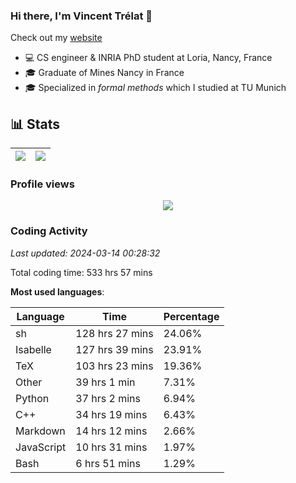 ### Hi there, I'm Vincent Trélat 👋

Check out my [website](https://vtrelat.github.io)

-   💻 CS engineer & INRIA PhD student at Loria, Nancy, France
-   🎓 Graduate of Mines Nancy in France
-   🎓 Specialized in _formal methods_ which I studied at TU Munich

## 📊 **Stats**

| <img align="center" src="https://readme-stats.clckblog.space/api?username=VTrelat&show_icons=true&include_all_commits=true&theme=tokyonight&hide_border=true" /> | <img align="center" src="https://readme-stats.clckblog.space/api/top-langs/?username=VTrelat&layout=compact&theme=tokyonight&hide_border=true" /> |
| ---------------------------------------------------------------------------------------------------------------------------------------------------------------- | ------------------------------------------------------------------------------------------------------------------------------------------------- |

### Profile views

<p align="center">
 <img src="https://profile-counter.glitch.me/VTrelat/count.svg" />
</p>

<!--automations-->
### Coding Activity
_Last updated: 2024-03-14 00:28:32_

Total coding time: 533 hrs 57 mins

**Most used languages**:

| Language | Time | Percentage |
| ------------- | ------------- | ------------- |
| sh | 128 hrs 27 mins | 24.06% |
| Isabelle | 127 hrs 39 mins | 23.91% |
| TeX | 103 hrs 23 mins | 19.36% |
| Other | 39 hrs 1 min | 7.31% |
| Python | 37 hrs 2 mins | 6.94% |
| C++ | 34 hrs 19 mins | 6.43% |
| Markdown | 14 hrs 12 mins | 2.66% |
| JavaScript | 10 hrs 31 mins | 1.97% |
| Bash | 6 hrs 51 mins | 1.29% |

